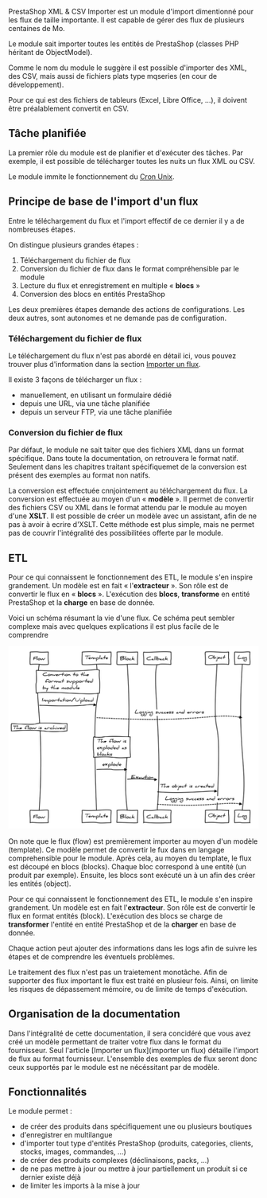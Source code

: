 PrestaShop XML & CSV Importer est un module d'import dimentionné pour les flux de taille importante.
Il est capable de gérer des flux de plusieurs centaines de Mo.

Le module sait importer toutes les entités de PrestaShop (classes PHP héritant de ObjectModel).

Comme le nom du module le suggère il est possible d'importer des XML, des CSV, mais aussi de fichiers plats type mqseries (en cour de développement).

Pour ce qui est des fichiers de tableurs (Excel, Libre Office, ...), il doivent être préalablement convertit en CSV.

## Tâche planifiée

La premier rôle du module est de planifier et d'exécuter des tâches. Par exemple, il est possible de télécharger toutes les nuits un flux XML ou CSV.

Le module immite le fonctionnement du [Cron Unix](https://fr.wikipedia.org/wiki/Cron).

## Principe de base de l'import d'un flux

Entre le téléchargement du flux et l'import effectif de ce dernier il y a de nombreuses étapes.

On distingue plusieurs grandes étapes :
1. Téléchargement du fichier de flux
2. Conversion du fichier de flux dans le format compréhensible par le module
3. Lecture du flux et enregistrement en multiple « **blocs** »
4. Conversion des blocs en entités PrestaShop

Les deux premières étapes demande des actions de configurations. Les deux autres, sont autonomes et ne demande pas de configuration.

### Téléchargement du fichier de flux

Le téléchargement du flux n'est pas abordé en détail ici, vous pouvez trouver plus d'information dans la section [Importer un flux](!fr/Importer_un_flux).

Il existe 3 façons de télécharger un flux :
- manuellement, en utilisant un formulaire dédié
- depuis une URL,  via une tâche planifiée
- depuis un serveur FTP,  via une tâche planifiée

### Conversion du fichier de flux

Par défaut, le module ne sait taiter que des fichiers XML dans un format spécifique. Dans toute la documentation, on retrouvera le format natif. Seulement dans les chapitres traitant spécifiquemet de la conversion est présent des exemples au format non natifs.

La conversion est effectuée cnnjointement au téléchargement du flux. La conversion est effectuée au moyen d'un « **modèle** ». Il permet de convertir des fichiers CSV ou XML dans le format attendu par le module au moyen d'une **XSLT**. Il est possible de créer un modèle avec un assistant, afin de ne pas à avoir à ecrire d'XSLT. Cette méthode est plus simple, mais ne permet pas de couvrir l'intégralité des possibilitées offerte par le module.

## ETL

Pour ce qui connaissent le fonctionnement des ETL, le module s'en inspire grandement. Un modèle est en fait « l'**extracteur** ». Son rôle est de convertir le flux en « **blocs** ». L'exécution des **blocs**, **transforme** en entité PrestaShop et la **charge** en base de donnée.


Voici un schéma résumant la vie d'une flux. Ce schéma peut sembler complexe mais avec quelques explications il est plus facile de le comprendre

![La vie d'un flux](diagram.svg)

On note que le flux (flow) est premièrement importer au moyen d'un modèle (template). Ce modèle permet de convertir le fux dans en langage comprehensible pour le module. Après cela, au moyen du template, le flux est découpé en blocs (blocks). Chaque bloc correspond à une entité (un produit par exemple). Ensuite, les blocs sont exécuté un à un afin des créer les entités (object).

Pour ce qui connaissent le fonctionnement des ETL, le module s'en inspire grandement. Un modèle est en fait l'**extracteur**. Son rôle est de convertir le flux en format entités (block). L'exécution des blocs se charge de **transformer** l'entité en entité PrestaShop et de la **charger** en base de donnée.

Chaque action peut ajouter des informations dans les logs afin de suivre les étapes et de comprendre les éventuels problèmes.

Le traitement des flux n'est pas un traietement monotâche. Afin de supporter des flux important le flux est traité en plusieur fois. Ainsi, on limite les risques de dépassement mémoire, ou de limite de temps d'exécution.

## Organisation de la documentation

Dans l'intégralité de cette documentation, il sera concidéré que vous avez créé un modèle permettant de traiter votre flux dans le format du fournisseur. Seul l'article [Importer un flux](importer un flux) détaille l'import de flux au format fournisseur. L'ensemble des exemples de flux seront donc ceux supportés par le module est ne nécéssitant par de modèle.

## Fonctionnalités

Le module permet :
- de créer des produits dans spécifiquement une ou plusieurs boutiques
- d'enregistrer en multilangue
- d'importer tout type d'entités PrestaShop (produits, categories, clients, stocks, images, commandes, ...)
- de créer des produits complexes (déclinaisons, packs, ...)
- de ne pas mettre à jour ou mettre à jour partiellement un produit si ce dernier existe déjà
- de limiter les imports à la mise à jour
